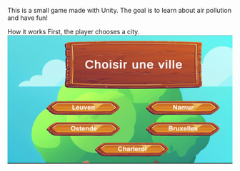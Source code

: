 This is a small game made with Unity.
The goal is to learn about air pollution and have fun!

How it works
First, the player chooses a city.
![](Images/Image1.png)
